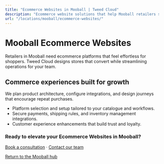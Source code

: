 ```yaml
---
title: "Ecommerce Websites in Mooball | Tweed Cloud"
description: "Ecommerce website solutions that help Mooball retailers sell with confidence."
url: "/locations/mooball/ecommerce-websites/"
---
```


# Mooball Ecommerce Websites

Retailers in Mooball need ecommerce platforms that feel effortless for shoppers. Tweed Cloud designs stores that convert while streamlining operations for your team.

## Commerce experiences built for growth

We plan product architecture, configure integrations, and design journeys that encourage repeat purchases.

- Platform selection and setup tailored to your catalogue and workflows.
- Secure payments, shipping rules, and inventory management integrations.
- Customer experience enhancements that build trust and loyalty.

### Ready to elevate your Ecommerce Websites in Mooball?

[Book a consultation](/consultation/) · [Contact our team](/contact/)

[Return to the Mooball hub](/locations/mooball/)
